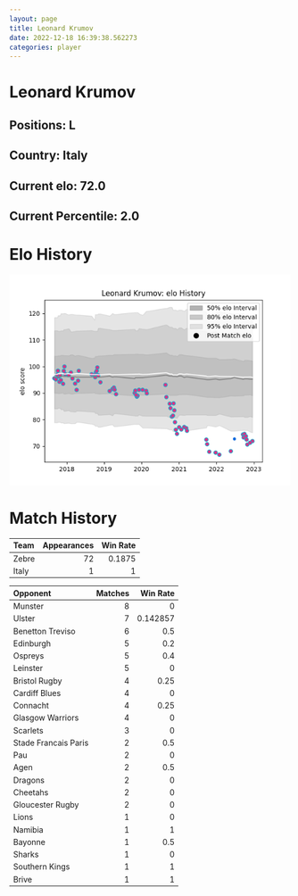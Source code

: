 ```yaml
---  
layout: page  
title: Leonard Krumov  
date: 2022-12-18 16:39:38.562273  
categories: player  
---
```

# Leonard Krumov

## Positions: L

## Country: Italy

## Current elo: 72.0

## Current Percentile: 2.0

# Elo History


![elo history](history_LeonardKrumov.png)
# Match History


| Team   |   Appearances |   Win Rate |
|:-------|--------------:|-----------:|
| Zebre  |            72 |     0.1875 |
| Italy  |             1 |     1      |

| Opponent             |   Matches |   Win Rate |
|:---------------------|----------:|-----------:|
| Munster              |         8 |   0        |
| Ulster               |         7 |   0.142857 |
| Benetton Treviso     |         6 |   0.5      |
| Edinburgh            |         5 |   0.2      |
| Ospreys              |         5 |   0.4      |
| Leinster             |         5 |   0        |
| Bristol Rugby        |         4 |   0.25     |
| Cardiff Blues        |         4 |   0        |
| Connacht             |         4 |   0.25     |
| Glasgow Warriors     |         4 |   0        |
| Scarlets             |         3 |   0        |
| Stade Francais Paris |         2 |   0.5      |
| Pau                  |         2 |   0        |
| Agen                 |         2 |   0.5      |
| Dragons              |         2 |   0        |
| Cheetahs             |         2 |   0        |
| Gloucester Rugby     |         2 |   0        |
| Lions                |         1 |   0        |
| Namibia              |         1 |   1        |
| Bayonne              |         1 |   0.5      |
| Sharks               |         1 |   0        |
| Southern Kings       |         1 |   1        |
| Brive                |         1 |   1        |